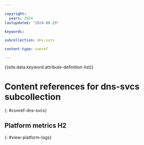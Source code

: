 ```yaml
---

copyright:
  years: 2024
lastupdated: "2024-08-29"

keywords:

subcollection: dns-svcs

content-type: conref

---
```


{{site.data.keyword.attribute-definition-list}}

# Content references for dns-svcs subcollection
{: #conref-dns-svcs}

## Platform metrics H2
{: #view-platform-logs}
